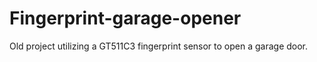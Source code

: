 # Fingerprint-garage-opener
Old project utilizing a GT511C3 fingerprint sensor to open a garage door. 
